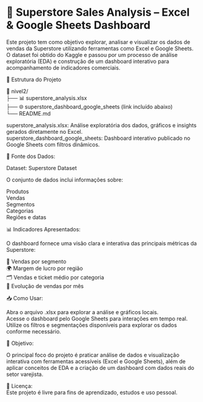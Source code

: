 # 🛒 Superstore Sales Analysis – Excel & Google Sheets Dashboard
Este projeto tem como objetivo explorar, analisar e visualizar os dados de vendas da Superstore utilizando ferramentas como Excel e Google Sheets. O dataset foi obtido do Kaggle e passou por um processo de análise exploratória (EDA) e construção de um dashboard interativo para acompanhamento de indicadores comerciais.

📁 Estrutura do Projeto  

📂 nivel2/  
├── 📊 superstore_analysis.xlsx  
├── 🌐 superstore_dashboard_google_sheets (link incluído abaixo)  
└── README.md  

superstore_analysis.xlsx: Análise exploratória dos dados, gráficos e insights gerados diretamente no Excel.  
superstore_dashboard_google_sheets: Dashboard interativo publicado no Google Sheets com filtros dinâmicos.  

🔗 Fonte dos Dados:  

Dataset: Superstore Dataset  

O conjunto de dados inclui informações sobre:  

Produtos  
Vendas  
Segmentos  
Categorias  
Regiões e datas  

📊 Indicadores Apresentados:  

O dashboard fornece uma visão clara e interativa das principais métricas da Superstore:  

🧩 Vendas por segmento  
🌍 Margem de lucro por região  
🗂️ Vendas e ticket médio por categoria  
📅 Evolução de vendas por mês  

📥 Como Usar:

Abra o arquivo .xlsx para explorar a análise e gráficos locais.  
Acesse o dashboard pelo Google Sheets para interações em tempo real.  
Utilize os filtros e segmentações disponíveis para explorar os dados conforme necessário.  

🎯 Objetivo:

O principal foco do projeto é praticar análise de dados e visualização interativa com ferramentas acessíveis (Excel e Google Sheets), além de aplicar conceitos de EDA e a criação de um dashboard com dados reais do setor varejista.

📄 Licença:  
Este projeto é livre para fins de aprendizado, estudos e uso pessoal.

